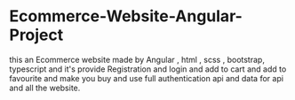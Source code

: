 # Ecommerce-Website-Angular-Project
this an Ecommerce website made by Angular , html , scss , bootstrap, typescript and it's provide Registration and login and add to cart and add to favourite and make you buy and use full authentication api and  data for api and all the website.
